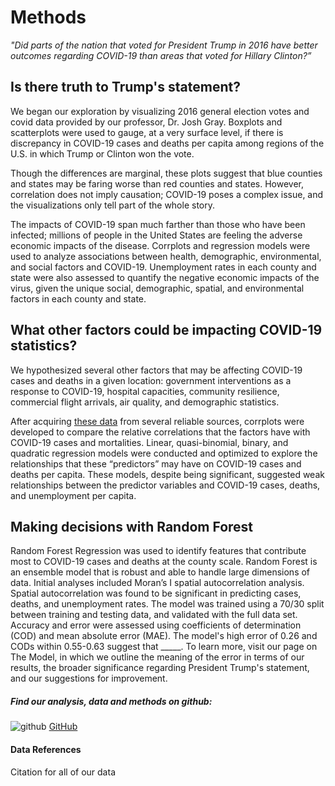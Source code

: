
# Methods

*"Did parts of the nation that voted for President Trump in 2016 have better outcomes regarding COVID-19 than areas that voted for Hillary Clinton?”*

## Is there truth to Trump's statement? 

We began our exploration by visualizing 2016 general election votes and covid data provided by our professor, Dr. Josh Gray. Boxplots and scatterplots were used to gauge, at a very surface level, if there is discrepancy in COVID-19 cases and deaths per capita among regions of the U.S. in which Trump or Clinton won the vote.

Though the differences are marginal, these plots suggest that blue counties and states may be faring worse than red counties and states. However, correlation does not imply causation; COVID-19 poses a complex issue, and the visualizations only tell part of the whole story. 

The impacts of COVID-19 span much farther than those who have been infected; millions of people in the United States are feeling the adverse economic impacts of the disease. Corrplots and regression models were used to analyze associations between health, demographic, environmental, and social factors and COVID-19. Unemployment rates in each county and state were also assessed to quantify the negative economic impacts of the virus, given the unique social, demographic, spatial, and environmental factors in each county and state.

## What other factors could be impacting COVID-19 statistics? 

We hypothesized several other factors that may be affecting COVID-19 cases and deaths in a given location: government interventions as a response to COVID-19, hospital capacities, community resilience, commercial flight arrivals, air quality, and demographic statistics. 

After acquiring [these data](https://pages.github.ncsu.edu/chaedri/Data-Challenge-GIS713/data) from several reliable sources, corrplots were developed to compare the relative correlations that the factors have with COVID-19 cases and mortalities. Linear, quasi-binomial, binary, and quadratic regression models were conducted and optimized to explore the relationships that these “predictors” may have on COVID-19 cases and deaths per capita. These models, despite being significant, suggested weak relationships between the predictor variables and COVID-19 cases, deaths, and unemployment per capita. 

## Making decisions with Random Forest

Random Forest Regression was used to identify features that contribute most to COVID-19 cases and deaths at the county scale. Random Forest is an ensemble model that is robust and able to handle large dimensions of data. Initial analyses included Moran’s I spatial autocorrelation analysis. Spatial autocorrelation was found to be significant in predicting cases, deaths, and unemployment rates. The model was trained using a 70/30 split between training and testing data, and validated with the full data set. Accuracy and error were assessed using coefficients of determination (COD) and mean absolute error (MAE). The model's high error of 0.26 and CODs within 0.55-0.63 suggest that _____. To learn more, visit our page on The Model, in which we outline the meaning of the error in terms of our results, the broader significance regarding President Trump's statement, and our suggestions for improvement. 


##### Find our analysis, data and methods on github: 
![github](https://pages.github.ncsu.edu/chaedri/Data-Challenge-GIS713/images/octocat.svg) [GitHub](https://github.ncsu.edu/chaedri/Data-Challenge-GIS713)

#### Data References
Citation for all of our data

